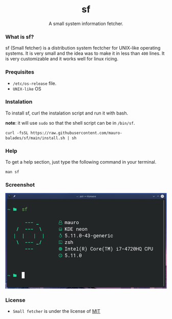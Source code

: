 <h1 align="center"> sf </h1>
<p align="center"> A small system information fetcher. </p>

### What is sf?

sf (Small fetcher) is a distribution system fectcher for UNIX-like operating systems. It is very small and the idea was to make it in less than `400` lines. It is very customizable and it works well for linux ricing.

### Prequisites

* `/etc/os-release` file.
* `UNIX-like` OS

### Instalation

To install sf, curl the instalation script and run it with bash.

**note**: it will use `sudo` so that the shell script can be in `/bin/sf`.

```
curl -fsSL https://raw.githubusercontent.com/mauro-balades/sf/main/install.sh | sh
```

### Help

To get a help section, just type the following command in your terminal.

```
man sf
```

### Screenshot

![Image (./screenshot/main.png)](./screenshot/main.png)

### License

* `Small fetcher` is under the license of [MIT](./LICENSE)